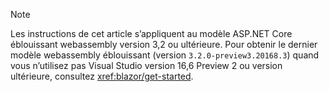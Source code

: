 > [!NOTE]
> Les instructions de cet article s’appliquent au modèle ASP.NET Core éblouissant webassembly version 3,2 ou ultérieure. Pour obtenir le dernier modèle webassembly éblouissant (version `3.2.0-preview3.20168.3`) quand vous n’utilisez pas Visual Studio version 16,6 Preview 2 ou version ultérieure, consultez <xref:blazor/get-started>.
